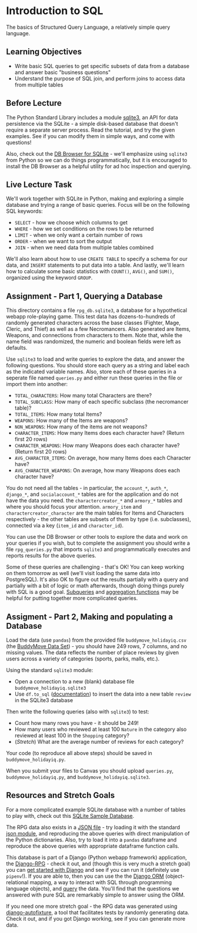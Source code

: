 # Introduction to SQL

The basics of Structured Query Language, a relatively simple query language.

## Learning Objectives

- Write basic SQL queries to get specific subsets of data from a database and
  answer basic "business questions"
- Understand the purpose of SQL join, and perform joins to access data from
  multiple tables

## Before Lecture

The Python Standard Library includes a module
[sqlite3](https://docs.python.org/3/library/sqlite3.html), an API for data
persistence via the SQLite - a simple disk-based database that doesn't require a
separate server process. Read the tutorial, and try the given examples. See if
you can modify them in simple ways, and come with questions!

Also, check out the [DB Browser for SQLite](https://sqlitebrowser.org) - we'll
emphasize using `sqlite3` from Python so we can do things programmatically, but
it is encouraged to install the DB Browser as a helpful utility for ad hoc
inspection and querying.

## Live Lecture Task

We'll work together with SQLite in Python, making and exploring a simple
database and trying a range of basic queries. Focus will be on the following SQL
keywords:

- `SELECT` - how we choose which columns to get
- `WHERE` - how we set conditions on the rows to be returned
- `LIMIT` - when we only want a certain number of rows
- `ORDER` - when we want to sort the output
- `JOIN` - when we need data from multiple tables combined

We'll also learn about how to use `CREATE TABLE` to specify a schema for our
data, and `INSERT` statements to put data into a table. And lastly, we'll learn
how to calculate some basic statistics with `COUNT()`, `AVG()`, and `SUM()`,
organized using the keyword `GROUP`.

## Assignment - Part 1, Querying a Database

This directory contains a file `rpg_db.sqlite3`, a database for a hypothetical
webapp role-playing game. This test data has dozens-to-hundreds of randomly
generated characters across the base classes (Fighter, Mage, Cleric, and Thief)
as well as a few Necromancers. Also generated are Items, Weapons, and
connections from characters to them. Note that, while the name field was
randomized, the numeric and boolean fields were left as defaults.

Use `sqlite3` to load and write queries to explore the data, and answer the
following questions. You should store each query as a string and label each
as the indicated variable names. Also, store each of these queries in a seperate 
file named `queries.py` and either run these queries in the file or import them 
into another: 

- `TOTAL_CHARACTERS`: How many total Characters are there?
- `TOTAL_SUBCLASS`: How many of each specific subclass (the necromancer table)?
- `TOTAL_ITEMS`: How many total Items?
- `WEAPONS`: How many of the Items are weapons? 
- `NON_WEAPONS`: How many of the items are not weapons?
- `CHARACTER_ITEMS`: How many Items does each character have? (Return first 20 rows)
- `CHARACTER_WEAPONS`: How many Weapons does each character have? (Return first 20 rows)
- `AVG_CHARACTER_ITEMS`: On average, how many Items does each Character have?
- `AVG_CHARACTER_WEAPONS`: On average, how many Weapons does each character have?

You do not need all the tables - in particular, the `account_*`, `auth_*`,
`django_*`, and `socialaccount_*` tables are for the application and do not have
the data you need. the `charactercreator_*` and `armory_*` tables and where you
should focus your attention. `armory_item` and `charactercreator_character` are
the main tables for Items and Characters respectively - the other tables are
subsets of them by type (i.e. subclasses), connected via a key (`item_id` and
`character_id`).

You can use the DB Browser or other tools to explore the data and work on your
queries if you wish, but to complete the assignment you should write a file
`rpg_queries.py` that imports `sqlite3` and programmatically executes and
reports results for the above queries.

Some of these queries are challenging - that's OK! You can keep working on them
tomorrow as well (we'll visit loading the same data into PostgreSQL). It's also
OK to figure out the results partially with a query and partially with a bit of
logic or math afterwards, though doing things purely with SQL is a good goal.
[Subqueries](https://www.w3resource.com/sql/subqueries/understanding-sql-subqueries.php)
and [aggregation functions](https://www.sqltutorial.org/sql-aggregate-functions/)
may be helpful for putting together more complicated queries.

## Assigment - Part 2, Making and populating a Database

Load the data (use `pandas`) from the provided file `buddymove_holidayiq.csv`
(the [BuddyMove Data
Set](https://archive.ics.uci.edu/ml/datasets/BuddyMove+Data+Set)) - you should
have 249 rows, 7 columns, and no missing values. The data reflects the number of
place reviews by given users across a variety of categories (sports, parks,
malls, etc.).

Using the standard `sqlite3` module:

- Open a connection to a new (blank) database file `buddymove_holidayiq.sqlite3`
- Use `df.to_sql`
  ([documentation](https://pandas.pydata.org/pandas-docs/stable/reference/api/pandas.DataFrame.to_sql.html))
  to insert the data into a new table `review` in the SQLite3 database

Then write the following queries (also with `sqlite3`) to test:

- Count how many rows you have - it should be 249!
- How many users who reviewed at least 100 `Nature` in the category also
  reviewed at least 100 in the `Shopping` category?
- (*Stretch*) What are the average number of reviews for each category?

Your code (to reproduce all above steps) should be saved in
`buddymove_holidayiq.py`. 

When you submit your files to Canvas you should upload `queries.py`, 
`buddymove_holidayiq.py`, and `buddymove_holidayiq.sqlite3`.

## Resources and Stretch Goals

For a more complicated example SQLite database with a number of tables to play
with, check out this [SQLite Sample
Database](https://www.sqlitetutorial.net/sqlite-sample-database/).

The RPG data also exists in a [JSON
file](https://github.com/LambdaSchool/Django-RPG/blob/master/testdata.json) -
try loading it with the standard [json
module](https://docs.python.org/3.5/library/json.html), and reproducing the
above queries with direct manipulation of the Python dictionaries. Also, try to
load it into a `pandas` dataframe and reproduce the above queries with
appropriate dataframe function calls.

This database is part of a Django (Python webapp framework) application, the
[Django-RPG](https://github.com/LambdaSchool/Django-RPG/tree/master) - check it
out, and (though this is very much a stretch goal) you can [get started with
Django](https://www.djangoproject.com/start/) and see if you can run it
(definitely use `pipenv`!). If you are able to, then you can use the the [Django
ORM](https://docs.djangoproject.com/en/2.1/topics/db/) (object-relational
mapping, a way to interact with SQL through programming language objects), and
[query](https://docs.djangoproject.com/en/2.1/topics/db/queries/) the data.
You'll find that the questions we answered with pure SQL are remarkably simple
to answer using the ORM.

If you need one more stretch goal - the RPG data was generated using
[django-autofixture](https://github.com/volrath/django-autofixture), a tool that
facilitates tests by randomly generating data. Check it out, and if you got
Django working, see if you can generate more data.

